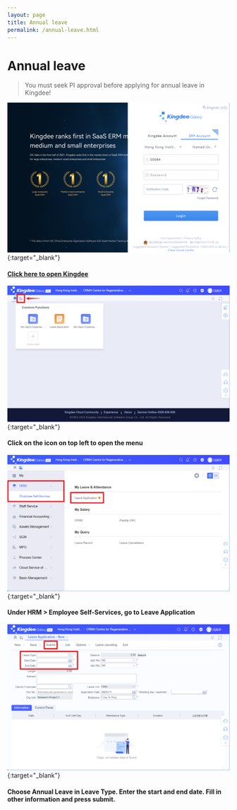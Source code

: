 ```yaml
---
layout: page
title: Annual leave
permalink: /annual-leave.html
---
```


# Annual leave

> You must seek PI approval before applying for annual leave in Kingdee!

[![](https://raw.githubusercontent.com/tosingfung/images/master/image-20230701164016412.png)](https://raw.githubusercontent.com/tosingfung/images/master/image-20230701164016412.png){:target="_blank"}

#### [Click here to open Kingdee](https://hkisi.ik3cloud.com/k3cloud/html5/index.aspx)

[![](https://raw.githubusercontent.com/tosingfung/images/master/image-20230701165226145.png)](https://raw.githubusercontent.com/tosingfung/images/master/image-20230701165226145.png){:target="_blank"}

#### Click on the icon on top left to open the menu

[![](https://raw.githubusercontent.com/tosingfung/images/master/image-20230701165346629.png)](https://raw.githubusercontent.com/tosingfung/images/master/image-20230701165346629.png){:target="_blank"}

#### Under HRM > Employee Self-Services, go to Leave Application

[![](https://raw.githubusercontent.com/tosingfung/images/master/image-20230701165616045.png)](https://raw.githubusercontent.com/tosingfung/images/master/image-20230701165616045.png){:target="_blank"}

#### Choose Annual Leave in Leave Type. Enter the start and end date. Fill in other information and press submit.